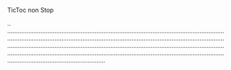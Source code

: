 TicToc non Stop

..
........................................................................................................................................................................................................................................................................................................................................................................................................................................................................................................................................................................